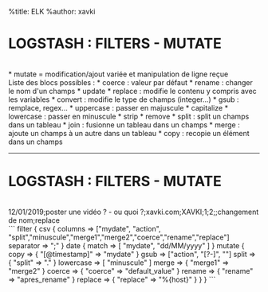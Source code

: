 %title: ELK
%author: xavki


# LOGSTASH : FILTERS - MUTATE


<br>
* mutate = modification/ajout variée et manipulation de ligne reçue

<br>
Liste des blocs possibles : 
	* coerce : valeur par défaut
	* rename : changer le nom d'un champs
	* update
	* replace : modifie le contenu y compris avec les variables
	* convert : modifie le type de champs (integer...)
	* gsub : remplace, regex...
	* uppercase : passer en majuscule
	* capitalize
	* lowercase : passer en minuscule
	* strip
	* remove
	* split : split un champs dans un tableau
	* join : fusionne un tableau dans un champs
	* merge : ajoute un champs à un autre dans un tableau
	* copy : recopie un élément dans un champs

--------------------------------------------------------------------

# LOGSTASH : FILTERS - MUTATE


<br>
12/01/2019;poster une vidéo ? - ou quoi ?;xavki.com;XAVKI;1;2;;changement de nom;replace

<br>
```
filter {
  csv {
    columns => ["mydate", "action", "split","minuscule","merge1","merge2","coerce","rename","replace"]
    separator => ";"
  }
  date {
    match => [ "mydate", "dd/MM/yyyy" ]
  }
  mutate {
    copy => { "[@timestamp]" => "mydate" }
    gsub => ["action", "[?-]", ""]
    split => { "split" => "." }
    lowercase => [ "minuscule" ]
    merge => { "merge1" => "merge2" }
    coerce => { "coerce" => "default_value" }
    rename => { "rename" => "apres_rename" }
    replace => { "replace" => "%{host}" }
  }
}
```
